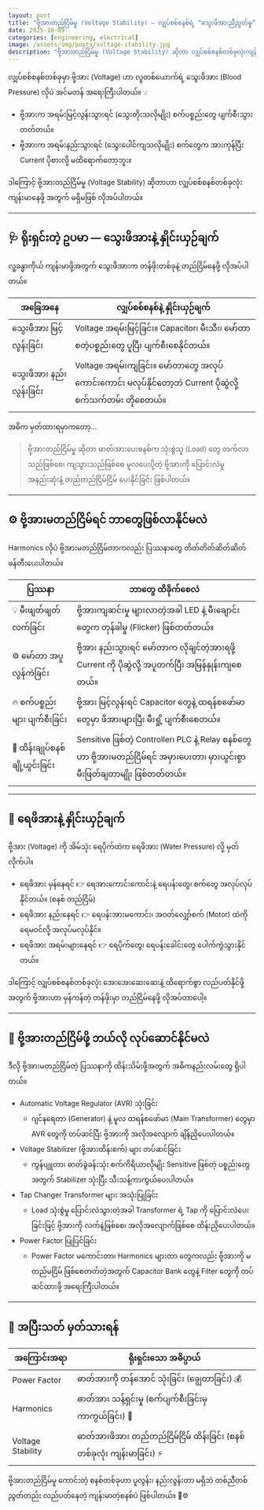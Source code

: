 ```yaml
---
layout: post
title: "ဗို့အားတည်ငြိမ်မှု (Voltage Stability) — လျှပ်စစ်စနစ်ရဲ့ “သွေးဖိအားညီညွတ်မှု”"
date: 2025-10-09
categories: [engineering, electrical]
image: /assets/img/posts/voltage-stability.jpg
description: "ဗို့အားတည်ငြိမ်မှု (Voltage Stability) ဆိုတာ လျှပ်စစ်စနစ်တစ်ခုလုံးကျန်းမာဖို့အတွက် အရေးကြီးတဲ့ အချက်တစ်ခုပါ။"
---
```


လျှပ်စစ်စနစ်တစ်ခုမှာ ဗို့အား (Voltage) ဟာ လူတစ်ယောက်ရဲ့ သွေးဖိအား (Blood Pressure) လိုပဲ အင်မတန် အရေးကြီးပါတယ်။ 💡  
 * ဗို့အားက အရမ်းမြင့်လွန်းသွားရင် (သွေးတိုးသလိုမျိုး) စက်ပစ္စည်းတွေ ပျက်စီးသွားတတ်တယ်။  
 * ဗို့အားက အရမ်းနည်းသွားရင် (သွေးပေါင်ကျသလိုမျိုး) စက်တွေက အားကုန်ပြီး Current ပိုစားလို့ မထိရောက်တော့ဘူး။  

ဒါကြောင့် ဗို့အားတည်ငြိမ်မှု (Voltage Stability) ဆိုတာဟာ လျှပ်စစ်စနစ်တစ်ခုလုံး ကျန်းမာနေဖို့ အတွက် မရှိမဖြစ် လိုအပ်ပါတယ်။

---

## 🩺 ရိုးရှင်းတဲ့ ဥပမာ — သွေးဖိအားနဲ့ နှိုင်းယှဉ်ချက်

လူ့ခန္ဓာကိုယ် ကျန်းမာဖို့အတွက် သွေးဖိအားက တန်ဖိုးတစ်ခုနဲ့ တည်ငြိမ်နေဖို့ လိုအပ်ပါတယ်။

| အခြေအနေ | လျှပ်စစ်စနစ်နဲ့ နှိုင်းယှဉ်ချက် |
|---|---|
| သွေးဖိအား မြင့်လွန်းခြင်း | Voltage အရမ်းမြင့်ခြင်း။ Capacitor၊ မီးသီး၊ မော်တာ စတဲ့ပစ္စည်းတွေ ပူပြီး ပျက်စီးစေနိုင်တယ်။ |
| သွေးဖိအား နည်းလွန်းခြင်း | Voltage အရမ်းကျခြင်း။ မော်တာတွေ အလုပ်ကောင်းကောင်း မလုပ်နိုင်တော့ဘဲ Current ပိုဆွဲလို့ စက်သက်တမ်း တိုစေတယ်။ |

အဓိက မှတ်ထားရမှာကတော့...

> ဗို့အားတည်ငြိမ်မှု ဆိုတာ ဓာတ်အားပေးစနစ်က သုံးစွဲသူ (Load) တွေ တက်လာသည်ဖြစ်စေ၊ ကျသွားသည်ဖြစ်စေ မူလပေးပို့တဲ့ ဗို့အားကို ပြောင်းလဲမှု အနည်းဆုံးနဲ့ တည်တည်ငြိမ်ငြိမ် ပေးနိုင်ခြင်း ဖြစ်ပါတယ်။

---

## ⚙️ ဗို့အားမတည်ငြိမ်ရင် ဘာတွေဖြစ်လာနိုင်မလဲ

Harmonics လိုပဲ ဗို့အားမတည်ငြိမ်တာကလည်း ပြဿနာတွေ တိတ်တိတ်ဆိတ်ဆိတ် ဖန်တီးပေးပါတယ်။

| ပြဿနာ | ဘာတွေ ထိခိုက်စေလဲ |
|---|---|
| 💡 မီးဖျတ်ဖျတ်လက်ခြင်း | ဗို့အားကျဆင်းမှု များလာတဲ့အခါ LED နဲ့ မီးချောင်းတွေက တုန်ခါမှု (Flicker) ဖြစ်တတ်တယ်။ |
| ⚙️ မော်တာ အပူလွန်ကဲခြင်း | ဗို့အား နည်းသွားရင် မော်တာက လိုချင်တဲ့အားရဖို့ Current ကို ပိုဆွဲလို့ အပူတက်ပြီး အမြန်နှုန်းကျစေတယ်။ |
| 🔥 စက်ပစ္စည်းများ ပျက်စီးခြင်း | ဗို့အား မြင့်လွန်းရင် Capacitor တွေနဲ့ ထရန်စဖော်မာတွေမှာ ဖိအားများပြီး မီးရှို့ ပျက်စီးစေတယ်။ |
| 🔌 ထိန်းချုပ်စနစ် ချို့ယွင်းခြင်း | Sensitive ဖြစ်တဲ့ Controller၊ PLC နဲ့ Relay စနစ်တွေဟာ ဗို့အားမတည်ငြိမ်ရင် အမှားပေးတာ၊ မှားယွင်းစွာ မီးဖြတ်ချတာမျိုး ဖြစ်တတ်တယ်။ |

---

## 🌊 ရေဖိအားနဲ့ နှိုင်းယှဉ်ချက်

ဗို့အား (Voltage) ကို အိမ်သုံး ရေပိုက်ထဲက ရေဖိအား (Water Pressure) လို့ မှတ်လိုက်ပါ။

 * ရေဖိအား မှန်နေရင် 👉 ရေအားကောင်းကောင်းနဲ့ ရေပန်းတွေ၊ စက်တွေ အလုပ်လုပ်နိုင်တယ်။ (စနစ် တည်ငြိမ်)  
 * ရေဖိအား နည်းနေရင် 👉 ရေပန်းအားမကောင်း၊ အဝတ်လျှော်စက် (Motor) ထဲကို ရေမဝင်လို့ အလုပ်မလုပ်နိုင်။  
 * ရေဖိအား အရမ်းများနေရင် 👉 ရေပိုက်တွေ၊ ရေပန်းခေါင်းတွေ ပေါက်ကွဲသွားနိုင်တယ်။  

ဒါကြောင့် လျှပ်စစ်စနစ်တစ်ခုလုံး အေးအေးဆေးဆေးနဲ့ ထိရောက်စွာ လည်ပတ်နိုင်ဖို့အတွက် ဗို့အားဟာ မှန်ကန်တဲ့ တန်ဖိုးမှာ တည်ငြိမ်နေဖို့ လိုအပ်တာပေါ့။

---

## 🧰 ဗို့အားတည်ငြိမ်ဖို့ ဘယ်လို လုပ်ဆောင်နိုင်မလဲ

ဒီလို ဗို့အားမတည်ငြိမ်တဲ့ ပြဿနာကို ထိန်းသိမ်းဖို့အတွက် အဓိကနည်းလမ်းတွေ ရှိပါတယ်။

 * Automatic Voltage Regulator (AVR) သုံးခြင်း  
   * ဂျင်နရေတာ (Generator) နဲ့ မူလ ထရန်စဖော်မာ (Main Transformer) တွေမှာ AVR တွေကို တပ်ဆင်ပြီး ဗို့အားကို အလိုအလျောက် ချိန်ညှိပေးပါတယ်။  
 * Voltage Stabilizer (ဗို့အားထိန်းစက်) များ တပ်ဆင်ခြင်း  
   * ကွန်ပျူတာ၊ ဓာတ်ခွဲခန်းသုံး စက်ကိရိယာလိုမျိုး Sensitive ဖြစ်တဲ့ ပစ္စည်းတွေအတွက် Stabilizer သုံးပြီး သီးသန့်ကာကွယ်ပေးပါတယ်။  
 * Tap Changer Transformer များ အသုံးပြုခြင်း  
   * Load သုံးစွဲမှု ပြောင်းလဲသွားတဲ့အခါ Transformer ရဲ့ Tap ကို ပြောင်းလဲပေးခြင်းဖြင့် ဗို့အားကို လက်နဲ့ဖြစ်စေ၊ အလိုအလျောက်ဖြစ်စေ ထိန်းညှိပေးပါတယ်။  
 * Power Factor ပြုပြင်ခြင်း  
   * Power Factor မကောင်းတာ၊ Harmonics များတာ တွေကလည်း ဗို့အားကို မတည်မငြိမ် ဖြစ်စေတတ်တဲ့အတွက် Capacitor Bank တွေနဲ့ Filter တွေကို တပ်ဆင်ထားဖို့ အရေးကြီးပါတယ်။  

---

## 🧠 အပြီးသတ် မှတ်သားရန်

| အကြောင်းအရာ | ရိုးရှင်းသော အဓိပ္ပာယ် |
|---|---|
| Power Factor | ဓာတ်အားကို တန်အောင် သုံးခြင်း (ချွေတာခြင်း) 💰 |
| Harmonics | ဓာတ်အား သန့်ရှင်းမှု (စက်ပျက်စီးခြင်းမှ ကာကွယ်ခြင်း) 🔧 |
| Voltage Stability | ဓာတ်အားဖိအား တည်တည်ငြိမ်ငြိမ် ထိန်းခြင်း (စနစ်တစ်ခုလုံး ကျန်းမာခြင်း) ⚡ |

ဗို့အားတည်ငြိမ်မှု ကောင်းတဲ့ စနစ်တစ်ခုဟာ ပူလွန်း၊ နည်းလွန်းတာ မရှိဘဲ တစ်ညီတစ်ညွတ်တည်း လည်ပတ်နေတဲ့ ကျန်းမာတဲ့စနစ်ပဲ ဖြစ်ပါတယ်။ 💪⚙️
